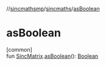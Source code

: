 //[sincmathsmp](../../index.md)/[sincmaths](index.md)/[asBoolean](as-boolean.md)

# asBoolean

[common]\
fun [SincMatrix](-sinc-matrix/index.md).[asBoolean](as-boolean.md)(): [Boolean](https://kotlinlang.org/api/latest/jvm/stdlib/kotlin/-boolean/index.html)
